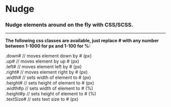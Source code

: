 Nudge
=====

<h3>Nudge elements around on the fly with CSS/SCSS.</h3>
<hr />
<b>The following css classes are available, just replace # with any number between 1-1000 for px and 1-100 for %:</b>

.down#  	// moves element down by # (px)<br />
.up#		// moves element by up # (px)<br />
.left#		// moves element left by # (px)<br />
.right#		// moves element right by # (px)<br />
.width#		// sets width of element to # (px)<br />
.height#	// sets height of element to # (px)<br />
.width#p	// sets width of element to # (%)<br />
.height#p	// sets height of element to # (%)<br />
.textSize#	// sets text size to # (px)<br />
